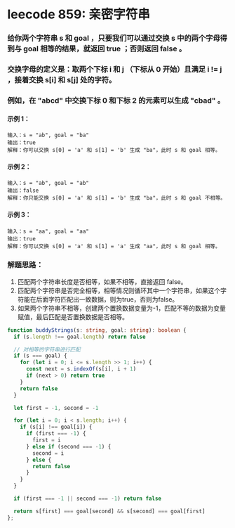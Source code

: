 # leecode 859: 亲密字符串

### 给你两个字符串 s 和 goal ，只要我们可以通过交换 s 中的两个字母得到与 goal 相等的结果，就返回 true ；否则返回 false 。

### 交换字母的定义是：取两个下标 i 和 j （下标从 0 开始）且满足 i != j ，接着交换 s[i] 和 s[j] 处的字符。

### 例如，在 "abcd" 中交换下标 0 和下标 2 的元素可以生成 "cbad" 。
 
#### 示例 1：
```
输入：s = "ab", goal = "ba"
输出：true
解释：你可以交换 s[0] = 'a' 和 s[1] = 'b' 生成 "ba"，此时 s 和 goal 相等。
```
#### 示例 2：
```
输入：s = "ab", goal = "ab"
输出：false
解释：你只能交换 s[0] = 'a' 和 s[1] = 'b' 生成 "ba"，此时 s 和 goal 不相等。
```
#### 示例 3：
```
输入：s = "aa", goal = "aa"
输出：true
解释：你可以交换 s[0] = 'a' 和 s[1] = 'a' 生成 "aa"，此时 s 和 goal 相等。
```

### 解题思路：
1. 匹配两个字符串长度是否相等，如果不相等，直接返回 false。
2. 匹配两个字符串是否完全相等，相等情况则循环其中一个字符串，如果这个字符能在后面字符匹配出一致数据，则为true，否则为false。
3. 如果两个字符串不相等，创建两个置换数据变量为-1，匹配不等的数据为变量赋值，最后匹配是否置换数据是否相等。
```ts
function buddyStrings(s: string, goal: string): boolean {
  if (s.length !== goal.length) return false

  // 对相等的字符串进行匹配
  if (s === goal) {
    for (let i = 0; i <= s.length >> 1; i++) {
      const next = s.indexOf(s[i], i + 1)
      if (next > 0) return true
    }
    return false
  }

  let first = -1, second = -1

  for (let i = 0; i < s.length; i++) {
    if (s[i] !== goal[i]) {
      if (first === -1) {
        first = i
      } else if (second === -1) {
        second = i
      } else {
        return false
      }
    }
  }

  if (first === -1 || second === -1) return false

  return s[first] === goal[second] && s[second] === goal[first]
};
```